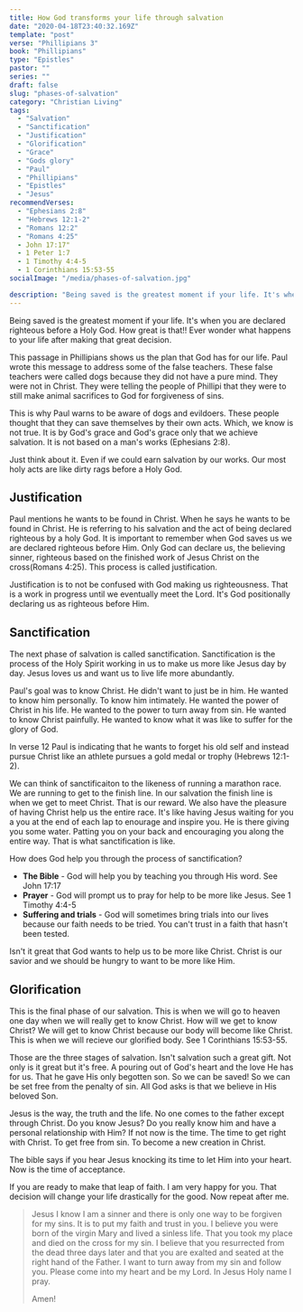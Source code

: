 ```yaml
---
title: How God transforms your life through salvation 
date: "2020-04-18T23:40:32.169Z"
template: "post"
verse: "Phillipians 3"
book: "Phillipians"
type: "Epistles"
pastor: ""
series: ""
draft: false
slug: "phases-of-salvation"
category: "Christian Living"
tags:
  - "Salvation"
  - "Sanctification"
  - "Justification"
  - "Glorification"
  - "Grace"
  - "Gods glory"
  - "Paul"
  - "Phillipians"
  - "Epistles"
  - "Jesus"
recommendVerses: 
  - "Ephesians 2:8"
  - "Hebrews 12:1-2"
  - "Romans 12:2"
  - "Romans 4:25"
  - John 17:17"
  - 1 Peter 1:7
  - 1 Timothy 4:4-5
  - 1 Corinthians 15:53-55
socialImage: "/media/phases-of-salvation.jpg"

description: "Being saved is the greatest moment if your life. It's when you are declared righteous before a Holy God. How great is that!! Ever wonder what happens to your life after making that great decision."
---
```


Being saved is the greatest moment if your life. It's when you are declared righteous before a Holy God. How great is that!! Ever wonder what happens to your life after making that great decision.

This passage in Phillipians shows us the plan that God has for our life. Paul wrote this message to address some of the false teachers. These false teachers were called dogs because they did not have a pure mind. They were not in Christ. They were telling the people of Phillipi that they were to still make animal sacrifices to God for forgiveness of sins. 

This is why Paul warns to be aware of dogs and evildoers. These people thought that they can save themselves by their own acts. Which, we know is not true. It is by God's grace and God's grace only that we achieve salvation. It is not based on a man's works (Ephesians 2:8).

Just think about it. Even if we could earn salvation by our works. Our most holy acts are like dirty rags before a Holy God. 


## Justification

Paul mentions he wants to be found in Christ. When he says he wants to be found in Christ. He is referring to his salvation and the act of being declared righteous by a holy God. It is important to remember when God saves us we are declared righteous before Him. Only God can declare us, the believing sinner, righteous based on the finished work of Jesus Christ on the cross(Romans 4:25). This process is called justification.

Justification is to not be confused with God making us righteousness. That is a work in progress until we eventually meet the Lord. It's God positionally declaring us as righteous before Him. 


## Sanctification 
The next phase of salvation is called sanctification. 
Sanctification is the process of the Holy Spirit working in us to make us more like Jesus day by day. Jesus loves us and want us to live life more abundantly. 

Paul's goal was to know Christ. He didn't want to just be in him.
He wanted to know him personally. To know him intimately. 
He wanted the power of Christ in his life.
He wanted to the power to turn away from sin. 
He wanted to know Christ painfully. 
He wanted to know what it was like to suffer for the glory of God. 

In verse 12 Paul is indicating that he wants to forget his old self and instead pursue Christ like an athlete pursues a gold medal or trophy (Hebrews 12:1-2).

We can think of sanctificaiton to the likeness of running a marathon race. We are running to get to the finish line. In our salvation the finish line is when we get to meet Christ. That is our reward. 
We also have the pleasure of having Christ help us the entire race. 
It's like having Jesus waiting for you a you at the end of each lap to enourage and inspire you. He is there giving you some water. Patting you on your back and encouraging you along the entire way. That is what sanctification is like. 

How does God help you through the process of sanctification?

- **The Bible** - God will help you by teaching you through His word. See John 17:17
- **Prayer** - God will prompt us to pray for help to be more like Jesus. See 1 Timothy 4:4-5
- **Suffering and trials** - God will sometimes bring trials into our lives because our faith needs to be tried. You can't trust in a faith that hasn't been tested. 

Isn't it great that God wants to help us to be more like Christ. Christ is our savior and we should be hungry to want to be more like Him.

## Glorification 

This is the final phase of our salvation. This is when we will go to heaven one day when we will really get to know Christ. How will we get to know Christ? We will get to know Christ because our body will become like Christ. This is when we will recieve our glorified body. See 1 Corinthians 15:53-55.

Those are the three stages of salvation. Isn't salvation such a great gift. Not only is it great but it's free. A pouring out of God's heart and the love He has for us. That he gave His only begotten son. So we can be saved! So we can be set free from the penalty of sin. All God asks is that we believe in His beloved Son. 

Jesus is the way, the truth and the life. No one comes to the father except through Christ. Do you know Jesus? Do you really know him and have a personal relationship with Him? If not now is the time. The time to get right with Christ. To get free from sin. To become a new creation in Christ. 

The bible says if you hear Jesus knocking its time to let Him into your heart. Now is the time of acceptance. 

If you are ready to make that leap of faith. I am very happy for you. That decision will change your life drastically for the good. Now repeat after me. 

<blockquote>

Jesus I know I am a sinner and there is only one way to be forgiven for my sins. It is to put my faith and trust in you. I believe you were born of the virgin Mary and lived a sinless life. That you took my place and died on the cross for my sin. I believe that you resurrected from the dead three days later and that you are exalted and seated at the right hand of the Father. I want to turn away from my sin and follow you. Please come into my heart and be my Lord. In Jesus Holy name I pray.

Amen!

</blockquote>
 


